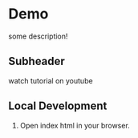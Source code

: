 # Demo

some description!

## Subheader

watch tutorial on youtube

## Local Development

1. Open index html in your browser.
